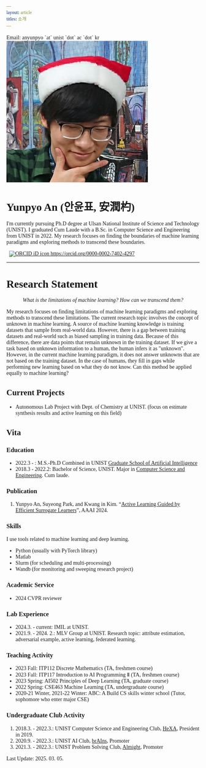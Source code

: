 ```yaml
---
layout: article
titles: 소개
---
```


<span style="font-family: 'Sanchez'!important;">
Email: anyunpyo `at` unist `dot` ac `dot` kr
</span>

<!--![Profile](/assets/images/YunpyoAn_profile.jpg){: width="80%" height="80%"}-->
<div class="item">
  <div class="item__image">
    <img class="image" src="/assets/images/YunpyoAn_profile.jpg"/>
  </div>
  <div class="item__content">
  <div class="item__header">

  <h1>
  <span style="font-family: 'Sanchez'!important;">Yunpyo An (안윤표, 安潤杓)</span>
  </h1>

  </div>
  <div class="item__description">

  <p>
  I'm currently pursuing Ph.D degree at Ulsan National Institute of Science and Technology (UNIST). I graduated Cum Laude with a B.Sc. in Computer Science and Engineering from UNIST in 2022. My research focuses on finding the boundaries of machine learning paradigms and exploring methods to transcend these boundaries.
  </p>

  <a
  id="cy-effective-orcid-url"
  class="underline"
  href="https://orcid.org/0000-0002-7402-4297"
  target="orcid.widget"
  rel="me noopener noreferrer"
  style="vertical-align: top">
    <img
      src="https://orcid.org/sites/default/files/images/orcid_16x16.png"
      style="width: 1em; margin-inline-start: 0.5em"
      alt="ORCID iD icon"/>
    https://orcid.org/0000-0002-7402-4297
  </a>

  </div>
  </div>

</div>

---

# Research Statement

<p style="text-align: center;">
<i>What is the limitations of machine learning? How can we transcend them?</i>
</p>

My research focuses on finding limitations of machine learning paradigms and exploring methods to transcend these limitations. The current research topic involves the concept of unknown in machine learning. A source of machine learning knowledge is training datasets that sample from real-world data. However, there is a gap between training datasets and real-world such as biased sampling in training data. Because of this difference, there are data points that remain unknown in the training dataset. If we give a task based on unknown information to a human, the human infers it as "unknown". However, in the current machine learning paradigm, it does not answer unknowns that are not based on the training dataset. In the case of humans, they fill in gaps while performing new learning based on what they do not know. Can this method be applied equally to machine learning?

## Current Projects

- Autonomous Lab Project with Dept. of Chemistry at UNIST. (focus on estimate synthesis results and active learning on this field)

## Vita

### Education

- 2022.3 - : M.S.-Ph.D Combined in UNIST [Graduate School of Artificial Intelligence](https://aigs.unist.ac.kr/web/index.php) 
- 2018.3 - 2022.2: Bachelor of Science, UNIST. Major in [Computer Science and Engineering](https://cse.unist.ac.kr). Cum laude.

### Publication

1. Yunpyo An, Suyeong Park, and Kwang in Kim. “[Active Learning Guided by Efficient Surrogate Learners](https://arxiv.org/abs/2301.02761)”, AAAI 2024.

### Skills

I use tools related to machine learning and deep learning.
- Python (usually with PyTorch library)
- Matlab 
- Slurm (for scheduling and multi-processing)
- Wandb (for monitoring and sweeping research project)

### Academic Service

- 2024 CVPR reviewer

### Lab Experience

- 2024.3. - current: IMIL at UNIST.
- 2021.9. - 2024. 2.: MLV Group at UNIST. Research topic: attribute estimation, adversarial example, active learning, federated learning.

### Teaching Activity

- 2023 Fall: ITP112 Discrete Mathematics (TA, freshmen course)
- 2023 Fall: ITP117 Introduction to AI Programming Ⅱ (TA, freshmen course)
- 2023 Spring: AI502 Principles of Deep Learning (TA, graduate course)
- 2022 Spring: CSE463 Machine Learning (TA, undergraduate course)
- 2020-21 Winter, 2021-22 Winter: ABC: A Build CS skills winter school (Tutor, sophomore who enter major CSE)

### Undergraduate Club Activity

1. 2018.3. - 2022.3.: UNIST Computer Science and Engineering Club, [HeXA](http://www.hexa.pro), President in 2019.
2. 2020.9. - 2022.3.: UNIST AI Club, [brAIns](https://unist-brains.github.io), Promoter
3. 2021.3. - 2022.3.: UNIST Problem Solving Club, [Almight](https://unist-almight.github.io), Promoter

Last Update: 2025. 03. 05.

<style>
h1, h2, h3 {
  font-family: 'Sanchez'!important;
}

span {
  font-family: 'Sanchez'!important;
}

p, ul, ol {
  font-family: 'Sanchez'!important;
}
</style>